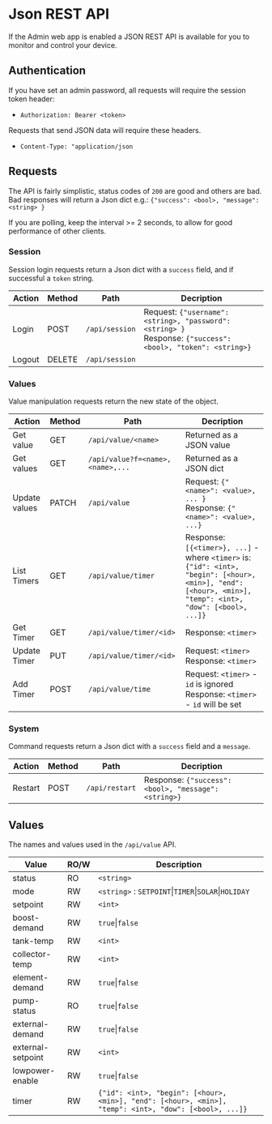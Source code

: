 # Json REST API
If the Admin web app is enabled a JSON REST API is available for you to monitor and control your device.

## Authentication
If you have set an admin password, all requests will require the session token header:

* `Authorization: Bearer <token>`

Requests that send JSON data will require these headers.

* `Content-Type: "application/json` 

## Requests
The API is fairly simplistic, status codes of `200` are good and others are bad. Bad responses will return a Json dict e.g.: `{"success": <bool>, "message": <string> }`

If you are polling, keep the interval >= 2 seconds, to allow  for good performance of other clients.

### Session
Session login requests return a Json dict with a `success` field, and if successful a `token` string.

| Action | Method | Path | Decription |
|---|---|---|---|
| Login | POST | `/api/session` | Request: `{"username": <string>, "password": <string> }` <br>Response: `{"success": <bool>, "token": <string>}`|
| Logout | DELETE | `/api/session` | |

### Values
Value manipulation requests return the new state of the object.

| Action | Method | Path | Decription |
|---|---|---|---|
| Get value | GET | `/api/value/<name>` | Returned as a JSON value |
| Get values | GET | `/api/value?f=<name>,<name>,...` | Returned as a JSON dict |
| Update values | PATCH | `/api/value` |  Request: `{"<name>": <value>, ... }`<br>Response: `{"<name>": <value>, ...}`|
| List Timers | GET | `/api/value/timer` | Response: `[{<timer>}, ...]` - where `<timer>` is: `{"id": <int>, "begin": [<hour>, <min>], "end": [<hour>, <min>], "temp": <int>, "dow": [<bool>, ...]}`|
| Get Timer | GET | `/api/value/timer/<id>` | Response: `<timer>` |
| Update Timer | PUT | `/api/value/timer/<id>` | Request: `<timer>`<br>Response: `<timer>` |
| Add Timer | POST | `/api/value/time` | Request: `<timer>` - `id` is ignored<br>Response: `<timer>` - `id`  will be set |

### System
Command requests return a Json dict with a `success` field and a `message`.

| Action | Method | Path | Decription |
|---|---|---|---|
| Restart | POST | `/api/restart` |  Response: `{"success": <bool>, "message": <string>}` |

## Values
The names and values used in the `/api/value` API.

| Value | RO/W | Description |
|---|---|---|
| status | RO | `<string>` |
| mode | RW | `<string>` : `SETPOINT`\|`TIMER`\|`SOLAR`\|`HOLIDAY` |
| setpoint | RW | `<int>` |
| boost-demand | RW | `true`\|`false`  |
| tank-temp | RW | `<int>` |
| collector-temp |  RW | `<int>`|
| element-demand | RW | `true`\|`false` |
| pump-status | RO | `true`\|`false` |
| external-demand | RW | `true`\|`false` |
| external-setpoint | RW | `<int>` |
| lowpower-enable | RW | `true`\|`false` |
| timer | RW | `{"id": <int>, "begin": [<hour>, <min>], "end": [<hour>, <min>], "temp": <int>, "dow": [<bool>, ...]}` |